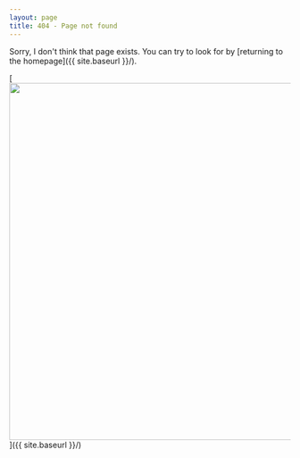 ```yaml
---
layout: page
title: 404 - Page not found
---
```


Sorry, I don't think that page exists. You can try to look for by [returning to the homepage]({{ site.baseurl }}/).

[<img src="{{ site.baseurl }}/images/404.png" style="width: 640px;"/>]({{ site.baseurl }}/)